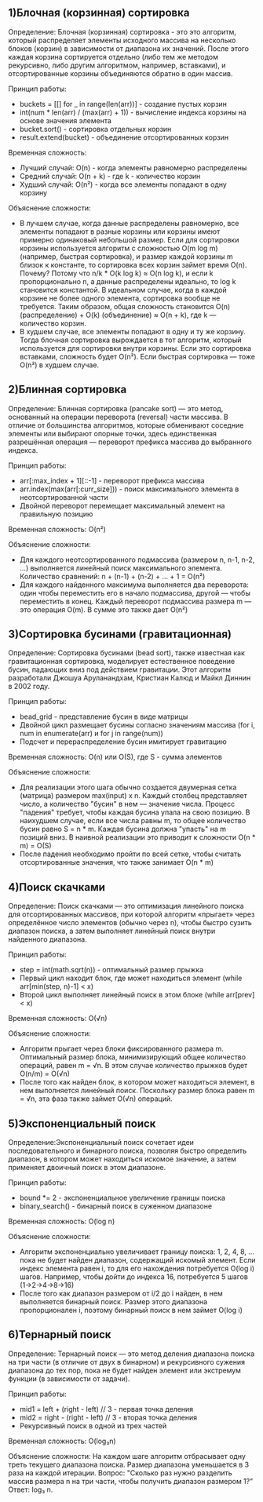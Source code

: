 1)Блочная (корзинная) сортировка
---------------------------------
Определение: Блочная (корзинная) сортировка - это это алгоритм, который распределяет элементы исходного массива на несколько блоков (корзин) в зависимости от диапазона их значений. После этого каждая корзина сортируется отдельно (либо тем же методом рекурсивно, либо другим алгоритмом, например, вставками), и отсортированные корзины объединяются обратно в один массив.

Принцип работы:
- buckets = [[] for _ in range(len(arr))] - создание пустых корзин
- int(num * len(arr) / (max(arr) + 1)) - вычисление индекса корзины на основе значения элемента
- bucket.sort() - сортировка отдельных корзин
- result.extend(bucket) - объединение отсортированных корзин

Временная сложность: 
 - Лучший случай: O(n) - когда элементы равномерно распределены
 - Средний случай: O(n + k) - где k - количество корзин
 - Худший случай: O(n²) - когда все элементы попадают в одну корзину

Объяснение сложности: 
 - В лучшем случае, когда данные распределены равномерно, все элементы попадают в разные корзины или корзины имеют примерно одинаковый небольшой размер. Если для сортировки корзины используется алгоритм с сложностью O(m log m) (например, быстрая сортировка), и размер каждой корзины m близок к константе, то сортировка всех корзин займет время O(n). Почему? Потому что n/k * O(k log k) ≈ O(n log k), и если k пропорционально n, а данные распределены идеально, то log k становится константой. В идеальном случае, когда в каждой корзине не более одного элемента, сортировка вообще не требуется. Таким образом, общая сложность становится O(n) (распределение) + O(k) (объединение) ≈ O(n + k), где k — количество корзин.
 - В худшем случае, все элементы попадают в одну и ту же корзину. Тогда блочная сортировка вырождается в тот алгоритм, который используется для сортировки внутри корзины. Если это сортировка вставками, сложность будет O(n²). Если быстрая сортировка — тоже O(n²) в худшем случае.

2)Блинная сортировка
-----------------
Определение: Блинная сортировка (pancake sort) — это метод, основанный на операции переворота (reversal) части массива. В отличие от большинства алгоритмов, которые обменивают соседние элементы или выбирают опорные точки, здесь единственная разрешённая операция — переворот префикса массива до выбранного индекса.

Принцип работы:
 - arr[:max_index + 1][::-1] - переворот префикса массива
 - arr.index(max(arr[:curr_size])) - поиск максимального элемента в неотсортированной части
 - Двойной переворот перемещает максимальный элемент на правильную позицию

Временная сложность: O(n²)

Объяснение сложности: 
 - Для каждого неотсортированного подмассива (размером n, n-1, n-2, ...) выполняется линейный поиск максимального элемента. Количество сравнений: n + (n-1) + (n-2) + ... + 1 = O(n²)
 - Для каждого найденного максимума выполняется два переворота: один чтобы переместить его в начало подмассива, другой — чтобы переместить в конец. Каждый переворот подмассива размера m — это операция O(m). В сумме это также дает O(n²)

3)Сортировка бусинами (гравитационная)
--------------------------------
Определение: Сортировка бусинами (bead sort), также известная как гравитационная сортировка, моделирует естественное поведение бусин, падающих вниз под действием гравитации. Этот алгоритм разработали Джошуа Аруланандхам, Кристиан Калюд и Майкл Диннин в 2002 году. 

Принцип работы:
 - bead_grid - представление бусин в виде матрицы
 - Двойной цикл размещает бусины согласно значениям массива (for i, num in enumerate(arr) и for j in range(num))
 - Подсчет и перераспределение бусин имитирует гравитацию

Временная сложность: O(n) или O(S), где S - сумма элементов

Объяснение сложности: 
 - Для реализации этого шага обычно создается двумерная сетка (матрица) размером max(input) x n. Каждый столбец представляет число, а количество "бусин" в нем — значение числа. Процесс "падения" требует, чтобы каждая бусина упала на свою позицию. В наихудшем случае, если все числа равны m, то общее количество бусин равно S = n * m. Каждая бусина должна "упасть" на m позиций вниз. В наивной реализации это приводит к сложности O(n * m) = O(S)
 - После падения необходимо пройти по всей сетке, чтобы считать отсортированные значения, что также занимает O(n * m)

4)Поиск скачками
---------------
Определение: Поиск скачками — это оптимизация линейного поиска для отсортированных массивов, при которой алгоритм «прыгает» через определённое число элементов (обычно через n), чтобы быстро сузить диапазон поиска, а затем выполняет линейный поиск внутри найденного диапазона.

Принцип работы:
 - step = int(math.sqrt(n)) - оптимальный размер прыжка
 - Первый цикл находит блок, где может находиться элемент (while arr[min(step, n)-1] < x)
 - Второй цикл выполняет линейный поиск в этом блоке (while arr[prev] < x)

Временная сложность: O(√n)

Объяснение сложности:
 - Алгоритм прыгает через блоки фиксированного размера m. Оптимальный размер блока, минимизирующий общее количество операций, равен m = √n. В этом случае количество прыжков будет O(n/m) = O(√n)
 - После того как найден блок, в котором может находиться элемент, в нем выполняется линейный поиск. Поскольку размер блока равен m = √n, эта фаза также займет O(√n) операций.

5)Экспоненциальный поиск
----------------------
Определение:Экспоненциальный поиск сочетает идеи последовательного и бинарного поиска, позволяя 
быстро определить диапазон, в котором может находиться искомое значение, а затем 
применяет двоичный поиск в этом диапазоне. 

Принцип работы:
 - bound *= 2 - экспоненциальное увеличение границы поиска
 - binary_search() - бинарный поиск в суженном диапазоне

Временная сложность: O(log n)

Объяснение сложности:
 - Алгоритм экспоненциально увеличивает границу поиска: 1, 2, 4, 8, ... пока не будет найден диапазон, содержащий искомый элемент. Если индекс элемента равен i, то для его нахождения потребуется O(log i) шагов. Например, чтобы дойти до индекса 16, потребуется 5 шагов (1->2->4->8->16)
 - После того как диапазон размером от i/2 до i найден, в нем выполняется бинарный поиск. Размер этого диапазона пропорционален i, поэтому бинарный поиск в нем займет O(log i)

6)Тернарный поиск
----------------
Определение: Тернарный поиск — это метод деления диапазона поиска на три части (в отличие от двух в бинарном) и рекурсивного сужения диапазона до тех пор, пока не будет найден элемент или экстремум функции (в зависимости от задачи).

Принцип работы:
 - mid1 = left + (right - left) // 3 - первая точка деления
 - mid2 = right - (right - left) // 3 - вторая точка деления
 - Рекурсивный поиск в одной из трех частей 

Временная сложность: O(log₃n)

Объяснение сложности: На каждом шаге алгоритм отбрасывает одну треть текущего диапазона поиска. Размер диапазона уменьшается в 3 раза на каждой итерации. Вопрос: "Сколько раз нужно разделить массив размера n на три части, чтобы получить диапазон размером 1?" Ответ: log₃ n.
